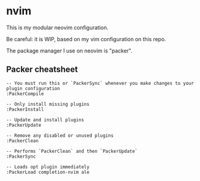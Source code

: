 # nvim

This is my modular neovim configuration.

Be careful: it is WIP, based on my vim configuration on this repo.

The package manager I use on neovim is "packer".

## Packer cheatsheet

```
-- You must run this or `PackerSync` whenever you make changes to your plugin configuration
:PackerCompile

-- Only install missing plugins
:PackerInstall

-- Update and install plugins
:PackerUpdate

-- Remove any disabled or unused plugins
:PackerClean

-- Performs `PackerClean` and then `PackerUpdate`
:PackerSync

-- Loads opt plugin immediately
:PackerLoad completion-nvim ale
```


